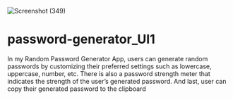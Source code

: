 ![Screenshot (349)](https://github.com/Dishasaini2002/password-generator_UI1/assets/109338214/7ac8ce53-91f7-401d-b0bf-2efd5a3308f1)
# password-generator_UI1
In my Random Password Generator App, users can generate random passwords by customizing their preferred settings such as lowercase, uppercase, number, etc. There is also a password strength meter that indicates the strength of the user’s generated password. And last, user can copy their generated password to the clipboard
